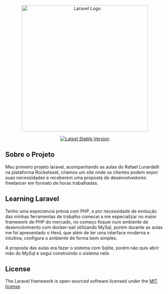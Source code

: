 <p align="center"><a href="https://laravel.com" target="_blank"><img src="https://raw.githubusercontent.com/laravel/art/master/logo-lockup/5%20SVG/2%20CMYK/1%20Full%20Color/laravel-logolockup-cmyk-red.svg" width="400" alt="Laravel Logo"></a></p>

<p align="center">
<a href="https://packagist.org/packages/laravel/framework"><img src="https://img.shields.io/packagist/v/laravel/framework" alt="Latest Stable Version"></a>
</p>

## Sobre o Projeto

Meu primeiro projeto laravel, acompanhando as aulas do Rafael Lunardelli na plataforma Rocketseat, criamos um site onde os clientes podem expor suas necessidades e receberem uma proposta de desenvolvedores freelancer em formato de horas trabalhadas.

## Learning Laravel

Tenho uma expeciencia prévia com PHP, e por necessidade de evolução das minhas ferramentas de trabalho comecei a me especializar no maior framework de PHP do mercado, no começo foquei num ambiente de desenvolvimento com docker-sail utilizando MySql, porém durante as aulas me foi apresentado o Herd, que além de ter uma interface moderna e intuitiva, configura o ambiente de forma bem simples.

A proposta das aulas era fazer o sistema com Sqlite, porém não quis abrir mão do MySql e segui construindo o sistema nele.

## License

The Laravel framework is open-sourced software licensed under the [MIT license](https://opensource.org/licenses/MIT).
